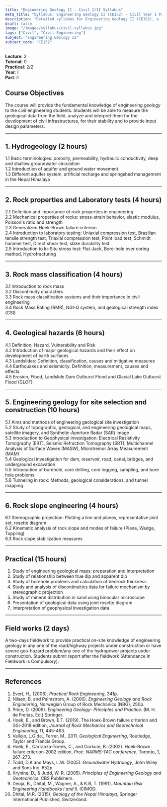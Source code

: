 ```yaml
---
title: "Engineering Geology II - Civil I/II Syllabus"
meta_title: "Syllabus: Engineering Geology II (CE152) - Civil Year 1 Part 2 | IOE Notes"
description: "Detailed syllabus for Engineering Geology II (CE152), a first year, second part subject in the IOE Civil Engineering program."
draft: false
image: "/images/syllabus/civil-syllabus.jpg"
tags: ["Civil", "Civil Engineering"]
subject: "Engineering Geology II"
subject_code: "CE152"
---
```


**Lecture**: 2  
**Tutorial**: 0  
**Practical**: 2/2  
**Year**: I  
**Part**: II  

## Course Objectives

The course will provide the fundamental knowledge of engineering geology to the civil engineering students. Students will be able to measure the geological data from the field, analyze and interpret them for the development of civil infrastructures, for their stability and to provide input design parameters.

---

## 1. Hydrogeology (2 hours)

1.1 Basic terminologies: porosity, permeability, hydraulic conductivity, deep and shallow groundwater circulation  
1.2 Introduction of aquifer and ground water movement  
1.3 Different aquifer system, artificial recharge and springshed management in the Nepal Himalaya  

---

## 2. Rock properties and Laboratory tests (4 hours)

2.1 Definition and importance of rock properties in engineering  
2.2 Mechanical properties of rocks: stress-strain behavior, elastic modulus, Poisson's ratio and strength  
2.3 Generalized Hoek-Brown failure criterion  
2.4 Introduction to laboratory testing: Uniaxial compression test, Brazilian tensile strength test, Triaxial compression test, Point load test, Schmidt hammer test, Direct shear test, slake durability test  
2.5 Introduction to In-Situ stress test: Flat-Jack, Bore-hole over coring method, Hydrofracturing  

---

## 3. Rock mass classification (4 hours)

3.1 Introduction to rock mass  
3.2 Discontinuity characters  
3.3 Rock mass classification systems and their importance in civil engineering  
3.4 Rock Mass Rating (RMR), NGI-Q system, and geological strength index (GSI)  

---

## 4. Geological hazards (6 hours)

4.1 Definition; Hazard, Vulnerability and Risk  
4.2 Introduction of major geological hazards and their effect on development of earth surfaces  
4.3 Landslides: Definition, classification, causes and mitigative measures  
4.4 Earthquakes and seismicity: Definition, measurement, causes and effects  
4.5 Erosion, Flood, Landslide Dam Outburst Flood and Glacial Lake Outburst Flood (GLOF)  

---

## 5. Engineering geology for site selection and construction (10 hours)

5.1 Aims and methods of engineering geological site investigation  
5.2 Study of topographic, geological, and engineering geological maps, satellite imagery, and Synthetic-Aperture Radar (SAR) image  
5.3 Introduction to Geophysical investigation: Electrical Resistivity Tomography (ERT), Seismic Refraction Tomography (SRT), Multichannel Analysis of Surface Waves (MASW), Microtremor Array Measurement (MAM)  
5.4 Geological investigation for dam, reservoir, road, canal, bridges, and underground excavation  
5.5 Introduction of borehole, core drilling, core logging, sampling, and bore hole problems  
5.6 Tunneling in rock: Methods, geological considerations, and tunnel mapping  

---

## 6. Rock slope engineering (4 hours)

6.1 Stereographic projection: Plotting a line and planes, representative joint set, rosette diagram  
6.2 Kinematic analysis of rock slope and modes of failure (Plane, Wedge, Toppling)  
6.3 Rock slope stabilization measures  

---

## Practical (15 hours)

1. Study of engineering geological maps: preparation and interpretation  
2. Study of relationship between true dip and apparent dip  
3. Study of borehole problems and calculation of bedrock thickness  
4. Study and analysis of discontinuities data for failure mechanism by stereographic projection  
5. Study of mineral distribution in sand using binocular microscope  
6. Presentation of geological data using joint rosette diagram  
7. Interpretation of geophysical investigation data  

---

## Field works (2 days)

A two-days fieldwork to provide practical on-site knowledge of engineering geology in any one of the road/highway projects under construction or have severe geo-hazard problem/any one of the hydropower projects under construction. Students submit report after the fieldwork (Attendance in Fieldwork is Compulsory).  

---

## References

1. Evert, H., (2006). *Practical Rock Engineering*, 341p.  
2. Nilsen, B. and Palmstrom, A. (2000). *Engineering Geology and Rock Engineering*, Norwegian Group of Rock Mechanics (NBG), 250p.  
3. Price, D. (2009). *Engineering Geology- Principles and Practice*. (M. H. de Freitas, Ed.) Springer.  
4. Hoek, E., and Brown, E.T. (2019). The Hoek-Brown failure criterion and GSI-2018 edition, *Journal of Rock Mechanics and Geotechnical Engineering*, 11, 445-463.  
5. Vallejo, L.G.de., Ferrer, M., 2011. *Geological Engineering*, Routledge, Taylor and Francis Group.  
6. Hoek, E., Carranza-Torres, C., and Corkum, B. (2002). Hoek-Brown failure criterion-2002 edition, *Proc. NARMS-TAC conference*, Toronto, 1, 267-273.  
7. Todd, D.K and Mays, L.W. (2005). *Groundwater Hydrology*, John Wiley and Sons Inc. 652p.  
8. Krynine, D., & Judd, W. R. (2005). *Principles of Engineering Geology and Geotechnics*. CBS Publishers.  
9. Deoja, B., Dhital, M., Wagner, A., & K.B, T. (1991). *Mountain Risk Engineering Handbooks I and II*. ICIMOD.  
10. Dhital, M.R. (2015), *Geology of the Nepal Himalaya*, Springer International Published, Switzerland.  